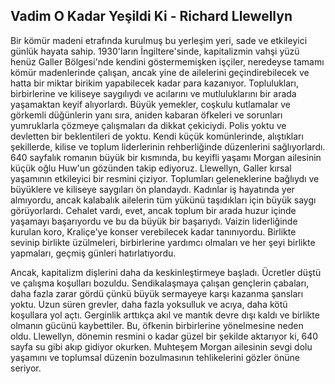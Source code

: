 ## Vadim O Kadar Yeşildi Ki - Richard Llewellyn

Bir kömür madeni etrafında kurulmuş bu yerleşim yeri, sade ve etkileyici günlük hayata sahip. 1930'ların İngiltere'sinde, kapitalizmin vahşi yüzü henüz Galler Bölgesi'nde kendini göstermemişken işçiler, neredeyse tamamı kömür madenlerinde çalışan, ancak yine de ailelerini geçindirebilecek ve hatta bir miktar birikim yapabilecek kadar para kazanıyor. Toplulukları, birbirlerine ve kiliseye saygılıydı ve acılarını ve mutluluklarını bir arada yaşamaktan keyif alıyorlardı. Büyük yemekler, coşkulu kutlamalar ve görkemli düğünlerin yanı sıra, aniden kabaran öfkeleri ve sorunları yumruklarla çözmeye çalışmaları da dikkat çekiciydi. Polis yoktu ve devletten bir beklentileri de yoktu. Kendi küçük komünlerinde, alıştıkları şekillerde, kilise ve toplum liderlerinin rehberliğinde düzenlerini sağlıyorlardı. 640 sayfalık romanın büyük bir kısmında, bu keyifli yaşamı Morgan ailesinin küçük oğlu Huw'un gözünden takip ediyoruz. Llewellyn, Galler kırsal yaşamının etkileyici bir resmini çiziyor. Toplumları geleneklerine bağlıydı ve büyüklere ve kiliseye saygıları ön plandaydı. Kadınlar iş hayatında yer almıyordu, ancak kalabalık ailelerin tüm yükünü taşıdıkları için büyük saygı görüyorlardı. Cehalet vardı, evet, ancak toplum bir arada huzur içinde yaşamayı başarıyordu ve bu da büyük bir başarıydı. Vaizin liderliğinde kurulan koro, Kraliçe'ye konser verebilecek kadar tanınıyordu. Birlikte sevinip birlikte üzülmeleri, birbirlerine yardımcı olmaları ve her şeyi birlikte yapmaları, geçmiş günleri hatırlatıyordu.

Ancak, kapitalizm dişlerini daha da keskinleştirmeye başladı. Ücretler düştü ve çalışma koşulları bozuldu. Sendikalaşmaya çalışan gençlerin çabaları, daha fazla zarar gördü çünkü büyük sermayeye karşı kazanma şansları yoktu. Uzun süren grevler, daha fazla yoksulluk ve acıya, daha kötü koşullara yol açtı. Gerginlik arttıkça akıl ve mantık devre dışı kaldı ve birlikte olmanın gücünü kaybettiler. Bu, öfkenin birbirlerine yönelmesine neden oldu. Llewellyn, dönemin resmini o kadar güzel bir şekilde aktarıyor ki, 640 sayfa su gibi akıp gidiyor okurken. Muhteşem Morgan ailesinin sevgi dolu yaşamını ve toplumsal düzenin bozulmasının tehlikelerini gözler önüne seriyor.
